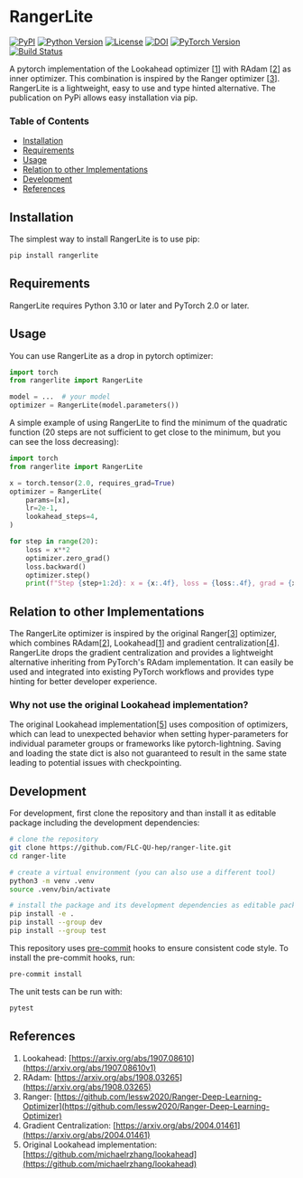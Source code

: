 # RangerLite
[![PyPI](https://img.shields.io/pypi/v/rangerlite)](https://pypi.org/project/rangerlite/)
[![Python Version](https://img.shields.io/pypi/pyversions/rangerlite)](https://www.python.org/)
[![License](https://img.shields.io/pypi/l/rangerlite)](https://github.com/FLC-QU-hep/ranger-lite/blob/main/LICENSE)
[![DOI](https://zenodo.org/badge/1047528323.svg)](https://doi.org/10.5281/zenodo.17302784)
[![PyTorch Version](https://img.shields.io/badge/pytorch-2.0+-blue)](https://pytorch.org/)
[![Build Status](https://img.shields.io/github/actions/workflow/status/FLC-QU-hep/ranger-lite/publish.yml)](https://github.com/FLC-QU-hep/ranger-lite/actions/workflows/publish.yml)

A pytorch implementation of the Lookahead optimizer [[1](#references)] with RAdam [[2](#references)] as inner optimizer. This combination is inspired by the Ranger optimizer [[3](#references)]. RangerLite is a lightweight, easy to use and type hinted alternative. The publication on PyPi allows easy installation via pip.


### Table of Contents
- [Installation](#installation)
- [Requirements](#requirements)
- [Usage](#usage)
- [Relation to other Implementations](#relation-to-other-implementations)
- [Development](#development)
- [References](#references)


## Installation
The simplest way to install RangerLite is to use pip:
```bash
pip install rangerlite
```

## Requirements
RangerLite requires Python 3.10 or later and PyTorch 2.0 or later.

## Usage
You can use RangerLite as a drop in pytorch optimizer:
```python
import torch
from rangerlite import RangerLite

model = ...  # your model
optimizer = RangerLite(model.parameters())
```

A simple example of using RangerLite to find the minimum of the quadratic function (20 steps are not sufficient to get close to the minimum, but you can see the loss decreasing):
```python
import torch
from rangerlite import RangerLite

x = torch.tensor(2.0, requires_grad=True)
optimizer = RangerLite(
    params=[x],
    lr=2e-1,
    lookahead_steps=4,
)

for step in range(20):
    loss = x**2
    optimizer.zero_grad()
    loss.backward()
    optimizer.step()
    print(f"Step {step+1:2d}: x = {x:.4f}, loss = {loss:.4f}, grad = {x.grad:.4f}")
```

## Relation to other Implementations
The RangerLite optimizer is inspired by the original Ranger[[3](#references)] optimizer, which combines RAdam[[2](#references)], Lookahead[[1](#references)] and gradient centralization[[4](#references)]. RangerLite drops the gradient centralization and provides a lightweight alternative inheriting from PyTorch's RAdam implementation. It can easily be used and integrated into existing PyTorch workflows and provides type hinting for better developer experience.

### Why not use the original Lookahead implementation?
The original Lookahead implementation[[5](#references)] uses composition of optimizers, which can lead to unexpected behavior when setting hyper-parameters for individual parameter groups or frameworks like pytorch-lightning. Saving and loading the state dict is also not guaranteed to result in the same state leading to potential issues with checkpointing.

## Development
For development, first clone the repository and than install it as editable package including the development dependencies:
```bash
# clone the repository
git clone https://github.com/FLC-QU-hep/ranger-lite.git
cd ranger-lite

# create a virtual environment (you can also use a different tool)
python3 -m venv .venv
source .venv/bin/activate

# install the package and its development dependencies as editable package
pip install -e .
pip install --group dev
pip install --group test
```

This repository uses [pre-commit](https://pre-commit.com/) hooks to ensure consistent code style. To install the pre-commit hooks, run:
```bash
pre-commit install
```

The unit tests can be run with:
```bash
pytest
```

## References
1. Lookahead: [https://arxiv.org/abs/1907.08610](https://arxiv.org/abs/1907.08610v1)
2. RAdam: [https://arxiv.org/abs/1908.03265](https://arxiv.org/abs/1908.03265)
3. Ranger: [https://github.com/lessw2020/Ranger-Deep-Learning-Optimizer](https://github.com/lessw2020/Ranger-Deep-Learning-Optimizer)
4. Gradient Centralization: [https://arxiv.org/abs/2004.01461](https://arxiv.org/abs/2004.01461)
5. Original Lookahead implementation: [https://github.com/michaelrzhang/lookahead](https://github.com/michaelrzhang/lookahead)

